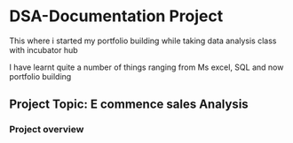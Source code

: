 # DSA-Documentation Project

This where i started my portfolio building while taking data analysis class with incubator hub

I have learnt quite a number of things ranging from Ms excel, SQL and now portfolio building

## Project Topic: E commence sales Analysis

### Project overview
